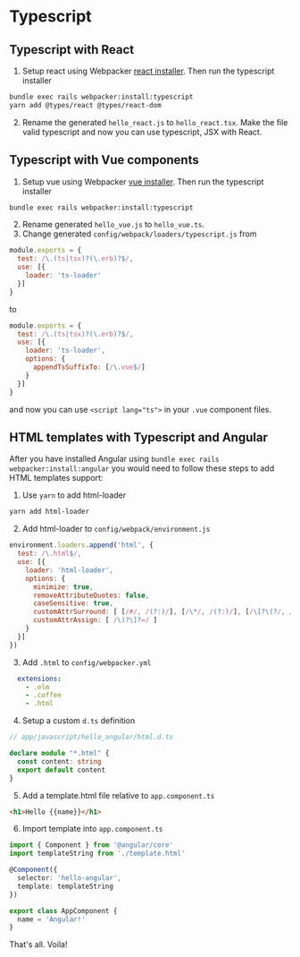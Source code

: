 # Typescript


## Typescript with React

1. Setup react using Webpacker [react installer](../README.md#react). Then run the typescript installer

```bash
bundle exec rails webpacker:install:typescript
yarn add @types/react @types/react-dom
```

2. Rename the generated `hello_react.js` to `hello_react.tsx`. Make the file valid typescript and
now you can use typescript, JSX with React.

## Typescript with Vue components

1. Setup vue using Webpacker [vue installer](../README.md#vue). Then run the typescript installer

```bash
bundle exec rails webpacker:install:typescript
```

2. Rename generated `hello_vue.js` to `hello_vue.ts`.
3. Change generated `config/webpack/loaders/typescript.js` from

```js
module.exports = {
  test: /\.(ts|tsx)?(\.erb)?$/,
  use: [{
    loader: 'ts-loader'
  }]
}
```

to

```js
module.exports = {
  test: /\.(ts|tsx)?(\.erb)?$/,
  use: [{
    loader: 'ts-loader',
    options: {
      appendTsSuffixTo: [/\.vue$/]
    }
  }]
}
```

and now you can use `<script lang="ts">` in your `.vue` component files.

## HTML templates with Typescript and Angular

After you have installed Angular using `bundle exec rails webpacker:install:angular`
you would need to follow these steps to add HTML templates support:

1. Use `yarn` to add html-loader

```bash
yarn add html-loader
```

2. Add html-loader to `config/webpack/environment.js`

```js
environment.loaders.append('html', {
  test: /\.html$/,
  use: [{
    loader: 'html-loader',
    options: {
      minimize: true,
      removeAttributeQuotes: false,
      caseSensitive: true,
      customAttrSurround: [ [/#/, /(?:)/], [/\*/, /(?:)/], [/\[?\(?/, /(?:)/] ],
      customAttrAssign: [ /\)?\]?=/ ]
    }
  }]
})
```

3. Add `.html` to `config/webpacker.yml`

```yml
  extensions:
    - .elm
    - .coffee
    - .html
```

4. Setup a custom `d.ts` definition

```ts
// app/javascript/hello_angular/html.d.ts

declare module "*.html" {
  const content: string
  export default content
}
```

5. Add a template.html file relative to `app.component.ts`

```html
<h1>Hello {{name}}</h1>
```

6. Import template into `app.component.ts`

```ts
import { Component } from '@angular/core'
import templateString from './template.html'

@Component({
  selector: 'hello-angular',
  template: templateString
})

export class AppComponent {
  name = 'Angular!'
}
```

That's all. Voila!
